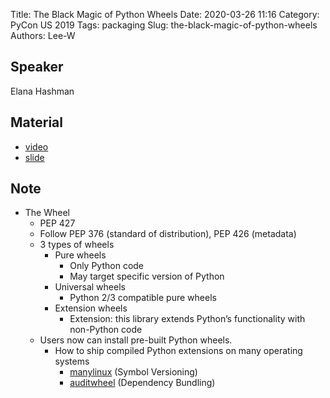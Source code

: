 Title: The Black Magic of Python Wheels
Date: 2020-03-26 11:16
Category: PyCon US 2019
Tags: packaging
Slug: the-black-magic-of-python-wheels
Authors: Lee-W

## Speaker
Elana Hashman

## Material
* [video](https://www.youtube.com/watch?v=02aAZ8u3wEQ)
* [slide](https://hashman.ca/pycon-2019/ehashman-pycon2019-slides.pdf)

## Note
* The Wheel
    * PEP 427
    * Follow PEP 376 (standard of distribution), PEP 426 (metadata)
    * 3 types of wheels
        * Pure wheels
            * Only Python code
            * May target specific version of Python
        * Universal wheels
            * Python 2/3 compatible pure wheels
        * Extension wheels
            * Extension: this library extends Python’s functionality with
non-Python code
    * Users now can install pre-built Python wheels.
        * How to ship compiled Python extensions on many operating systems
            * [manylinux](https://github.com/pypa/manylinux) (Symbol Versioning)
            * [auditwheel](https://github.com/pypa/auditwheel) (Dependency Bundling)
